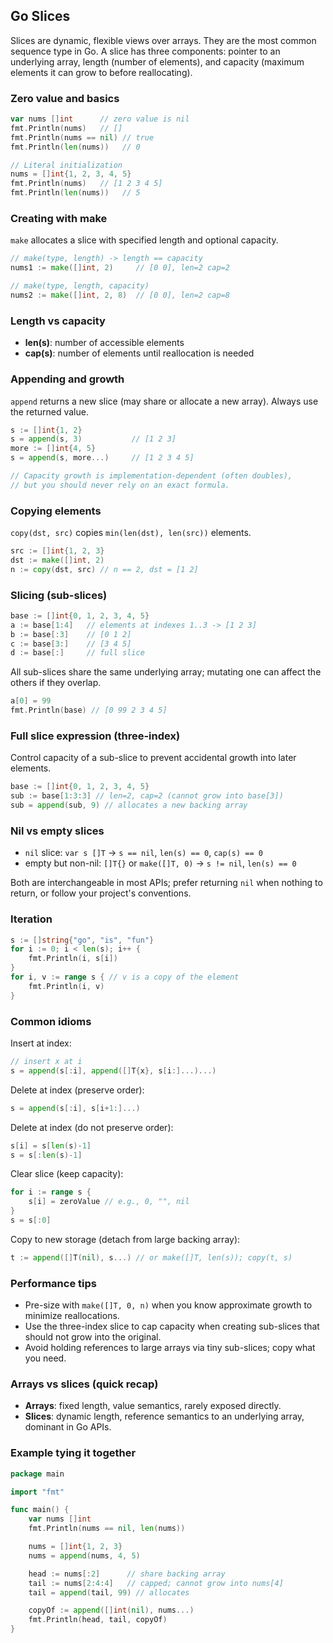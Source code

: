 ## Go Slices

Slices are dynamic, flexible views over arrays. They are the most common sequence type in Go. A slice has three components: pointer to an underlying array, length (number of elements), and capacity (maximum elements it can grow to before reallocating).

### Zero value and basics
```go
var nums []int      // zero value is nil
fmt.Println(nums)   // []
fmt.Println(nums == nil) // true
fmt.Println(len(nums))   // 0

// Literal initialization
nums = []int{1, 2, 3, 4, 5}
fmt.Println(nums)   // [1 2 3 4 5]
fmt.Println(len(nums))   // 5
```

### Creating with make
`make` allocates a slice with specified length and optional capacity.
```go
// make(type, length) -> length == capacity
nums1 := make([]int, 2)     // [0 0], len=2 cap=2

// make(type, length, capacity)
nums2 := make([]int, 2, 8)  // [0 0], len=2 cap=8
```

### Length vs capacity
- **len(s)**: number of accessible elements
- **cap(s)**: number of elements until reallocation is needed

### Appending and growth
`append` returns a new slice (may share or allocate a new array). Always use the returned value.
```go
s := []int{1, 2}
s = append(s, 3)           // [1 2 3]
more := []int{4, 5}
s = append(s, more...)     // [1 2 3 4 5]

// Capacity growth is implementation-dependent (often doubles),
// but you should never rely on an exact formula.
```

### Copying elements
`copy(dst, src)` copies `min(len(dst), len(src))` elements.
```go
src := []int{1, 2, 3}
dst := make([]int, 2)
n := copy(dst, src) // n == 2, dst = [1 2]
```

### Slicing (sub-slices)
```go
base := []int{0, 1, 2, 3, 4, 5}
a := base[1:4]   // elements at indexes 1..3 -> [1 2 3]
b := base[:3]    // [0 1 2]
c := base[3:]    // [3 4 5]
d := base[:]     // full slice
```

All sub-slices share the same underlying array; mutating one can affect the others if they overlap.
```go
a[0] = 99
fmt.Println(base) // [0 99 2 3 4 5]
```

### Full slice expression (three-index)
Control capacity of a sub-slice to prevent accidental growth into later elements.
```go
base := []int{0, 1, 2, 3, 4, 5}
sub := base[1:3:3] // len=2, cap=2 (cannot grow into base[3])
sub = append(sub, 9) // allocates a new backing array
```

### Nil vs empty slices
- `nil` slice: `var s []T` → `s == nil`, `len(s) == 0`, `cap(s) == 0`
- empty but non-nil: `[]T{}` or `make([]T, 0)` → `s != nil`, `len(s) == 0`

Both are interchangeable in most APIs; prefer returning `nil` when nothing to return, or follow your project's conventions.

### Iteration
```go
s := []string{"go", "is", "fun"}
for i := 0; i < len(s); i++ {
    fmt.Println(i, s[i])
}
for i, v := range s { // v is a copy of the element
    fmt.Println(i, v)
}
```

### Common idioms
Insert at index:
```go
// insert x at i
s = append(s[:i], append([]T{x}, s[i:]...)...)
```

Delete at index (preserve order):
```go
s = append(s[:i], s[i+1:]...)
```

Delete at index (do not preserve order):
```go
s[i] = s[len(s)-1]
s = s[:len(s)-1]
```

Clear slice (keep capacity):
```go
for i := range s {
    s[i] = zeroValue // e.g., 0, "", nil
}
s = s[:0]
```

Copy to new storage (detach from large backing array):
```go
t := append([]T(nil), s...) // or make([]T, len(s)); copy(t, s)
```

### Performance tips
- Pre-size with `make([]T, 0, n)` when you know approximate growth to minimize reallocations.
- Use the three-index slice to cap capacity when creating sub-slices that should not grow into the original.
- Avoid holding references to large arrays via tiny sub-slices; copy what you need.

### Arrays vs slices (quick recap)
- **Arrays**: fixed length, value semantics, rarely exposed directly.
- **Slices**: dynamic length, reference semantics to an underlying array, dominant in Go APIs.

### Example tying it together
```go
package main

import "fmt"

func main() {
    var nums []int
    fmt.Println(nums == nil, len(nums))

    nums = []int{1, 2, 3}
    nums = append(nums, 4, 5)

    head := nums[:2]      // share backing array
    tail := nums[2:4:4]   // capped; cannot grow into nums[4]
    tail = append(tail, 99) // allocates

    copyOf := append([]int(nil), nums...)
    fmt.Println(head, tail, copyOf)
}
```

